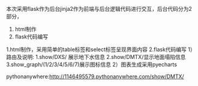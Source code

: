 
本次采用flask作为后台jinja2作为前端与后台逻辑代码进行交互，后台代码分为2部分， 
1. html制作
2. flask代码编写


1.html制作，采用简单的table标签和select标签呈现界面内容
2.flask代码编写
1）路由及说明: 1.show/DXS/ 展示地下水信息
              2.show/DMTX/显示地面塌陷信息
              3.show_graph/(1/2/3/4/5/6/7)展示图标信息
2）图表生成采用pyecharts

pythonanywhere:http://1146495579.pythonanywhere.com/show/DMTX/
